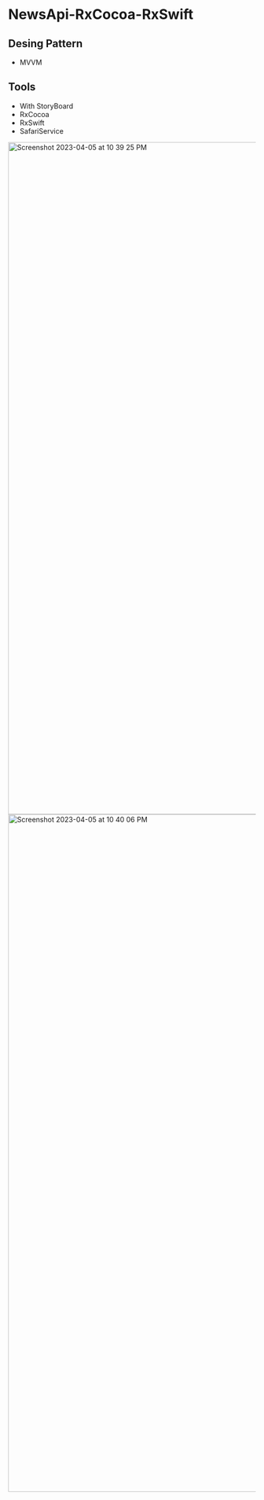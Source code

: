 # NewsApi-RxCocoa-RxSwift

## Desing Pattern
- MVVM 

## Tools
- With StoryBoard
- RxCocoa
- RxSwift
- SafariService

<img width="1368" alt="Screenshot 2023-04-05 at 10 39 25 PM" src="https://user-images.githubusercontent.com/83503845/230187196-6cf03b10-ce4a-42ae-88e4-cedbba97a496.png">
<img width="1379" alt="Screenshot 2023-04-05 at 10 40 06 PM" src="https://user-images.githubusercontent.com/83503845/230187216-4734bc1a-15ac-4cde-9c2c-0241c628af3b.png">
